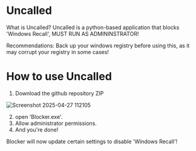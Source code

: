 # Uncalled

What is Uncalled?
 Uncalled is a python-based application that blocks 'Windows Recall', MUST RUN AS ADMININSTRATOR!

 Recommendations: Back up your windows registry before using this, as it may corrupt your registry in some cases!
 
 # How to use Uncalled
 1. Download the github repository ZIP
    
![Screenshot 2025-04-27 112105](https://github.com/user-attachments/assets/8257dc5a-dea4-48f7-81a8-654e1b127266)

2. open 'Blocker.exe'.
3. Allow administrator permissions.
4. And you're done!

Blocker will now update certain settings to disable 'Windows Recall'!
